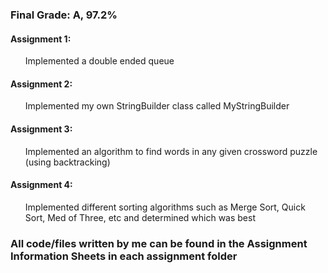 <h3>Final Grade: A, 97.2%</h3>
<h4>Assignment 1:</h4>
<ul>Implemented a double ended queue</ul>
<h4>Assignment 2:</h4>
<ul>Implemented my own StringBuilder class called MyStringBuilder</ul>
<h4>Assignment 3:</h4>
<ul>Implemented an algorithm to find words in any given crossword puzzle (using backtracking)</ul>
<h4>Assignment 4:</h4>
<ul>Implemented different sorting algorithms such as Merge Sort, Quick Sort, Med of Three, etc and determined which was best</ul>

<h3>All code/files written by me can be found in the Assignment Information Sheets in each assignment folder</h3>
